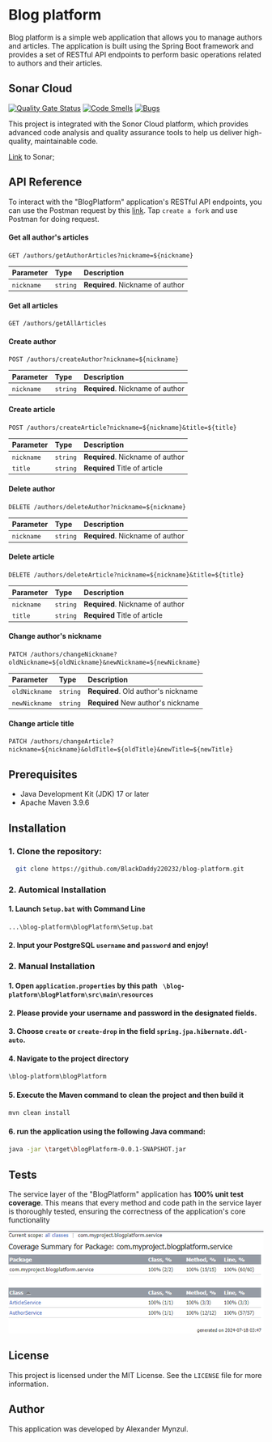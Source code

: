 
# Blog platform

Blog platform is a simple web application that allows you to manage authors and articles. The application is built using the Spring Boot framework and provides a set of RESTful API endpoints to perform basic operations related to authors and their articles.

## Sonar Cloud
[![Quality Gate Status](https://sonarcloud.io/api/project_badges/measure?project=BlackDaddy220232_blog-platform&metric=alert_status)](https://sonarcloud.io/summary/new_code?id=BlackDaddy220232_blog-platform) 
[![Code Smells](https://sonarcloud.io/api/project_badges/measure?project=BlackDaddy220232_blog-platform&metric=code_smells)](https://sonarcloud.io/summary/new_code?id=BlackDaddy220232_blog-platform)
[![Bugs](https://sonarcloud.io/api/project_badges/measure?project=BlackDaddy220232_blog-platform&metric=bugs)](https://sonarcloud.io/summary/new_code?id=BlackDaddy220232_blog-platform)

This project is integrated with the Sonor Cloud platform, which provides advanced code analysis and quality assurance tools to help us deliver high-quality, maintainable code.

[Link]([https://sonarcloud.io/project/overview?id=BlackDaddy220232_blog-platform](https://sonarcloud.io/summary/overall?id=BlackDaddy220232_blog-platform)) to Sonar;

## API Reference
To interact with the "BlogPlatform" application's RESTful API endpoints, you can use the Postman request by this [link](https://www.postman.com/material-saganist-75818563/workspace/blog-platform/collection/33191456-0c709e2f-bc90-44a4-94b9-b5cb680995df?action=share&creator=33191456). Tap ```create a fork``` and use Postman for doing request.
#### Get all author's articles

```http
GET /authors/getAuthorArticles?nickname=${nickname}
```

| Parameter | Type     | Description                |
| :-------- | :------- | :------------------------- |
| `nickname` | `string` | **Required**. Nickname of author |

#### Get all articles

```http
GET /authors/getAllArticles
```
#### Create author

```http
POST /authors/createAuthor?nickname=${nickname}
```

| Parameter | Type     | Description                |
| :-------- | :------- | :------------------------- |
| `nickname` | `string` | **Required**. Nickname of author |

#### Create article

```http
POST /authors/createArticle?nickname=${nickname}&title=${title}
```

| Parameter | Type     | Description                |
| :-------- | :------- | :------------------------- |
| `nickname` | `string` | **Required**. Nickname of author |
| `title`    |  `string`| **Required** Title of article|

#### Delete author
```http
DELETE /authors/deleteAuthor?nickname=${nickname}
```
| Parameter | Type     | Description                |
| :-------- | :------- | :------------------------- |
| `nickname` | `string` | **Required**. Nickname of author |

#### Delete article
```http
DELETE /authors/deleteArticle?nickname=${nickname}&title=${title}
```

| Parameter | Type     | Description                |
| :-------- | :------- | :------------------------- |
| `nickname` | `string` | **Required**. Nickname of author |
| `title`    |  `string`| **Required** Title of article|

#### Change author's nickname

```http
PATCH /authors/changeNickname?oldNickname=${oldNickname}&newNickname=${newNickname}
```

| Parameter | Type     | Description                |
| :-------- | :------- | :------------------------- |
| `oldNickname` | `string` | **Required**. Old author's nickname |
| `newNickname`    |  `string`| **Required** New author's nickname|

#### Change article title
```http
PATCH /authors/changeArticle?nickname=${nickname}&oldTitle=${oldTitle}&newTitle=${newTitle}
```


## Prerequisites

- Java Development Kit (JDK) 17 or later
- Apache Maven 3.9.6
## Installation

### 1. Clone the repository:
    
```bash
  git clone https://github.com/BlackDaddy220232/blog-platform.git
```

### 2. Automical Installation

#### 1. Launch ```Setup.bat``` with Command Line
```bash
...\blog-platform\blogPlatform\Setup.bat
```
#### 2. Input your PostgreSQL ``username`` and ``password`` and enjoy!

### 2. Manual Installation

#### 1. Open ```application.properties``` by this path ``` \blog-platform\blogPlatform\src\main\resources```
#### 2. Please provide your username and password in the designated fields.

#### 3. Choose ```create``` or ```create-drop``` in the field ```spring.jpa.hibernate.ddl-auto```.

#### 4. Navigate to the project directory
```bash
\blog-platform\blogPlatform
```
#### 5. Execute the Maven command to clean the project and then build it
```bash
mvn clean install
```
#### 6. run the application using the following Java command:
```bash
java -jar \target\blogPlatform-0.0.1-SNAPSHOT.jar
```

## Tests

The service layer of the "BlogPlatform" application has **100% unit test coverage**. This means that every method and code path in the service layer is thoroughly tested, ensuring the correctness of the application's core functionality

![Test Coverage](TestCoverage.png)

## License
This project is licensed under the MIT License. See the ```LICENSE``` file for more information.

## Author

This application was developed by Alexander Mynzul.
